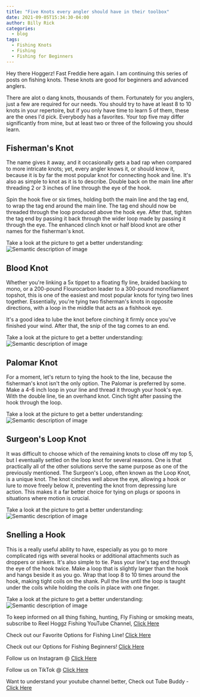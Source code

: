 ```yaml
---
title: "Five Knots every angler should have in their toolbox"
date: 2021-09-05T15:34:30-04:00
author: Billy Rick
categories:
  - blog
tags:
  - Fishing Knots
  - Fishing
  - Fishing for Beginners
---
```


Hey there Hoggerz! Fast Freddie here again. I am continuing this series of posts on fishing knots. These knots are good for beginners and advanced anglers. 

There are alot o dang knots, thousands of them. Fortunately for you anglers, just a few are required for our needs. You should try to have at least 8 to 10 knots in your repertoire, but if you only have time to learn 5 of them, these are the ones I'd pick. Everybody has a favorites. Your top five may differ significantly from mine, but at least two or three of the following you should learn.

## Fisherman's Knot

The name gives it away, and it occasionally gets a bad rap when compared to more intricate knots; yet, every angler knows it, or should know it, because it is by far the most popular knot for connecting hook and line. It's also as simple to knot as it is to describe. Double back on the main line after threading 2 or 3 inches of line through the eye of the hook. 

Spin the hook five or six times, holding both the main line and the tag end, to wrap the tag end around the main line. The tag end should now be threaded through the loop produced above the hook eye. After that, tighten the tag end by passing it back through the wider loop made by passing it through the eye. The enhanced clinch knot or half blood knot are other names for the fisherman's knot. 

Take a look at the picture to get a better understanding:
</br>
![Semantic description of image](/assets/images/2021-09-07_20-02-23.jpg "Image Title")


## Blood Knot

Whether you're linking a 5x tippet to a floating fly line, braided backing to mono, or a 200-pound Flourocarbon leader to a 300-pound monofilament topshot, this is one of the easiest and most popular knots for tying two lines together. Essentially, you're tying two fisherman's knots in opposite directions, with a loop in the middle that acts as a fishhook eye.

It's a good idea to lube the knot before cinching it firmly once you've finished your wind. After that, the snip of the tag comes to an end.

Take a look at the picture to get a better understanding:
</br>
![Semantic description of image](/assets/images/2021-09-07_20-30-48.jpg "Image Title")


## Palomar Knot

For a moment, let's return to tying the hook to the line, because the fisherman's knot isn't the only option. The Palomar is preferred by some. Make a 4-6 inch loop in your line and thread it through your hook's eye. With the double line, tie an overhand knot. Cinch tight after passing the hook through the loop.

Take a look at the picture to get a better understanding:
</br>
![Semantic description of image](/assets/images/2021-09-07_20-31-24.jpg "Image Title")


## Surgeon's Loop Knot

It was difficult to choose which of the remaining knots to close off my top 5, but I eventually settled on the loop knot for several reasons. One is that practically all of the other solutions serve the same purpose as one of the previously mentioned. The Surgeon's Loop, often known as the Loop Knot, is a unique knot. The knot cinches well above the eye, allowing a hook or lure to move freely below it, preventing the knot from depressing lure action. This makes it a far better choice for tying on plugs or spoons in situations where motion is crucial.

Take a look at the picture to get a better understanding:
</br>
![Semantic description of image](/assets/images/2021-09-07_20-32-00.jpg "Image Title")


## Snelling a Hook

This is a really useful ability to have, especially as you go to more complicated rigs with several hooks or additional attachments such as droppers or sinkers. It's also simple to tie. Pass your line's tag end through the eye of the hook twice. Make a loop that is slightly larger than the hook and hangs beside it as you go. Wrap that loop 8 to 10 times around the hook, making tight coils on the shank. Pull the line until the loop is taught under the coils while holding the coils in place with one finger.

Take a look at the picture to get a better understanding:
</br>
![Semantic description of image](/assets/images/2021-09-07_20-33-10.jpg "Image Title")


<div class="col-md-4">

<div class="sticky-top sticky-top-80">
<p>To keep informed on all thing fishing, hunting, Fly Fishing or smoking meats, subscribe to Reel Hoggz Fishing YouTube Channel, <a target="_blank" href="ttps://www.youtube.com/embed/kqFTDsK3Ymw">Click Here  <i class="fab fa-youtube"></i></a></p>

<p>Check out our Favorite Options for Fishing Line!
<a target="_blank" href="https://kit.co/jrspinella/fishing-line-kit">Click Here  <i class="fab fa-browser"></i></a></p>

<p>Check out our Options for Fishing Beginners!
<a target="_blank" href="https://kit.co/jrspinella/fishing-rod-kit">Click Here  <i class="fab fa-browser">
</i></a></p>

<p>Follow us on Instagram @ <a target="_blank" href="https://www.instagram.com/reelhoggzfishing/">Click Here  <i class="fab fa-instagram"></i></a></p>

<p>Follow us on TikTok @ <a target="_blank" href="https://www.tiktok.com/@reelhoggzfishing?lang=en">Click Here  <i class="fab fa-tiktok"></i></a></p>

<p>Want to understand your youtube channel better, Check out Tube Buddy - <a target="_blank" href="https://www.tubebuddy.com/reelhoggzfishing](https://www.tubebuddy.com/reelhoggzfishing">Click Here  <i class="fab fa-browser"></i></a></p>

</div>
</div>